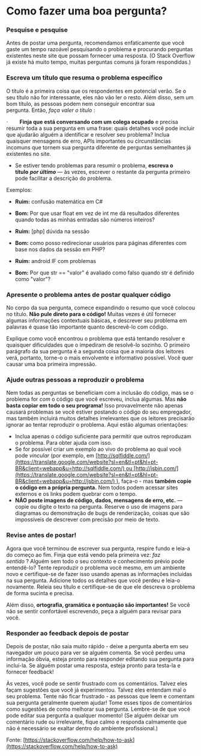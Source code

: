 Como fazer uma boa pergunta?
============================

### Pesquise e pesquise

Antes de postar uma pergunta, recomendamos enfaticamente que você gaste um tempo razoável pesquisando o problema e procurando perguntas existentes neste site que possam fornecer uma resposta. (O Stack Overflow já existe há muito tempo, muitas perguntas comuns já foram respondidas.)

### Escreva um título que resuma o problema específico

O título é a primeira coisa que os respondentes em potencial verão. Se o seu título não for interessante, eles não vão ler o resto. Além disso, sem um bom título, as pessoas podem nem conseguir encontrar sua pergunta. Então, _faça valer o título_ :

·        **Finja que está conversando com um colega ocupado** e precisa resumir toda a sua pergunta em uma frase: quais detalhes você pode incluir que ajudarão alguém a identificar e resolver seu problema? Inclua quaisquer mensagens de erro, APIs importantes ou circunstâncias incomuns que tornem sua pergunta diferente de perguntas semelhantes já existentes no site.

*   Se estiver tendo problemas para resumir o problema, **escreva o título** _**por último**_ — às vezes, escrever o restante da pergunta primeiro pode facilitar a descrição do problema.

Exemplos:

*   **Ruim:** confusão matemática em C#
*   **Bom:** Por que usar float em vez de int me dá resultados diferentes quando todas as minhas entradas são números inteiros?

*   **Ruim:** \[php\] dúvida na sessão
*   **Bom:** como posso redirecionar usuários para páginas diferentes com base nos dados da sessão em PHP?

*   **Ruim:** android IF com problemas
*   **Bom:** Por que str == "valor" é avaliado como falso quando str é definido como "valor"?

### Apresente o problema antes de postar qualquer código

No corpo da sua pergunta, comece expandindo o resumo que você colocou no título. **Não pule direto para o código!** Muitas vezes é útil fornecer algumas informações contextuais básicas, e descrever seu problema em palavras é quase tão importante quanto descrevê-lo com código.

Explique como você encontrou o problema que está tentando resolver e quaisquer dificuldades que o impediram de resolvê-lo sozinho. O primeiro parágrafo da sua pergunta é a segunda coisa que a maioria dos leitores verá, portanto, torne-o o mais envolvente e informativo possível. Você quer causar uma boa primeira impressão.

### Ajude outras pessoas a reproduzir o problema

Nem todas as perguntas se beneficiam com a inclusão do código, mas se o problema for _com_ o código que você escreveu, inclua algumas. Mas **não basta copiar em todo o seu programa!** Isso provavelmente não apenas causará problemas se você estiver postando o código do seu empregador, mas também incluirá muitos detalhes irrelevantes que os leitores precisarão ignorar ao tentar reproduzir o problema. Aqui estão algumas orientações:

*   Inclua apenas o código suficiente para permitir que outros reproduzam o problema. Para obter ajuda com isso.
*   Se for possível criar um exemplo ao vivo do problema ao qual você pode _vincular_ (por exemplo, em [http://sqlfiddle.com/](https://translate.google.com/website?sl=en&tl=pt&hl=pt-BR&client=webapp&u=http://sqlfiddle.com/) ou [http://jsbin.com/](https://translate.google.com/website?sl=en&tl=pt&hl=pt-BR&client=webapp&u=http://jsbin.com/) ), faça-o - mas **também copie o código em a própria pergunta.** Nem todos podem acessar sites externos e os links podem quebrar com o tempo. 
*   **NÃO poste imagens de código, dados, mensagens de erro, etc.** — copie ou digite o texto na pergunta. Reserve o uso de imagens para diagramas ou demonstração de bugs de renderização, coisas que são impossíveis de descrever com precisão por meio de texto.

### Revise antes de postar!

Agora que você terminou de escrever sua pergunta, respire fundo e leia-a do começo ao fim. Finja que está vendo pela primeira vez: _faz sentido_ ? Alguém sem todo o seu contexto e conhecimento prévio pode entendê-lo? Tente reproduzir o problema você mesmo, em um ambiente novo e certifique-se de fazer isso usando apenas as informações incluídas na sua pergunta. Adicione todos os detalhes que você perdeu e leia-o novamente. Releia seu título e certifique-se de que ele descreva o problema de forma sucinta e precisa.

Além disso, **ortografia, gramática e pontuação são importantes!** Se você não se sentir confortável escrevendo, peça a alguém para revisar para você.

### Responder ao feedback depois de postar

Depois de postar, não saia muito rápido - deixe a pergunta aberta em seu navegador um pouco para ver se alguém comenta. Se você perdeu uma informação óbvia, esteja pronto para responder editando sua pergunta para incluí-la. Se alguém postar uma resposta, esteja pronto para testa-la e fornecer feedback!

Às vezes, você pode se sentir frustrado com os comentários. Talvez eles façam sugestões que você já experimentou. Talvez eles entendam mal o seu problema. Tente não ficar frustrado - as pessoas que leem e comentam sua pergunta geralmente querem ajudar! Tome esses tipos de comentários como sugestões de como melhorar sua pergunta. Lembre-se de que você pode editar sua pergunta a qualquer momento! (Se alguém deixar um comentário rude ou irrelevante, fique calmo e responda calmamente que não é necessário se exaltar dentro do ambiente profissional.)

Fonte: [https://stackoverflow.com/help/how-to-ask](https://stackoverflow.com/help/how-to-ask)